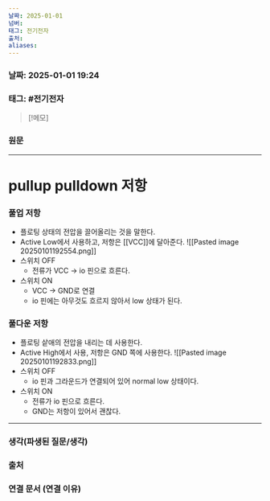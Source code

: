 ```yaml
---
날짜: 2025-01-01
넘버: 
태그: 전기전자
출처: 
aliases:
---
```

### 날짜:  2025-01-01 19:24

### 태그: #전기전자

>[!메모]
>

### 원문
---
# pullup pulldown 저항

### 풀업 저항
- 플로팅 상태의 전압을 끌어올리는 것을 말한다.
- Active Low에서 사용하고, 저항은 [[VCC]]에 달아준다.
![[Pasted image 20250101192554.png]]
- 스위치 OFF
	- 전류가 VCC -> io 핀으로 흐른다.
- 스위치 ON
	- VCC -> GND로 연결
	- io 핀에는 아무것도 흐르지 않아서 low 상태가 된다.
### 풀다운 저항
- 플로팅 샅애의 전압을 내리는 데 사용한다.
- Active High에서 사용, 저항은 GND 쪽에 사용한다.
![[Pasted image 20250101192833.png]]
- 스위치 OFF
	- io 핀과 그라운드가 연결되어 있어 normal low 상태이다.
- 스위치 ON
	- 전류가 io 핀으로 흐른다.
	- GND는 저항이 있어서 괜찮다.

---
### 생각(파생된 질문/생각)

### 출처

### 연결 문서 (연결 이유)
